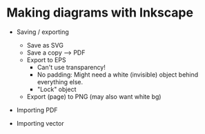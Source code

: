 # Making diagrams with Inkscape

- Saving / exporting
  - Save as SVG
  - Save a copy --> PDF
  - Export to EPS
    - Can't use transparency!
    - No padding: Might need a white (invisible) object behind everything else.
    - "Lock" object
  - Export (page) to PNG (may also want white bg)
  
- Importing PDF
- Importing vector
